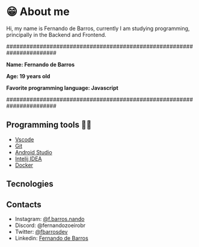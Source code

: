 # 😁 About me

Hi, my name is Fernando de Barros, currently I am studying programming,<br> 
principally in the Backend and Frontend.

#######################################################################

**<p>Name: Fernando de Barros</p>**
**<p>Age: 19 years old</p>**
**<p>Favorite programming language: Javascript</p>**
#######################################################################
## Programming tools 👨‍💻
  - [Vscode](https://code.visualstudio.com)
  - [Git](https://git-scm.com)
  - [Android Studio](https://developer.android.com/studio)
  - [Intelij IDEA](https://www.jetbrains.com/pt-br/idea/)
  - [Docker](https://www.docker.com/)


## Tecnologies



## Contacts

- Instagram: [@f.barros.nando](https://www.instagram.com/f.barros.nando/)
- Discord: @fernandozoeirobr
- Twitter: [@fbarrosdev](https://twitter.com/fbarrosdev)
- Linkedin: [Fernando de Barros](https://www.linkedin.com/in/fernando-de-barros-204864241/)

